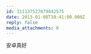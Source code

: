 ```yaml
---
id: 111137527879442575
date: 2013-01-08T10:41:00.000Z
reply: false
media_attachments: 0
---
```


安卓真好 ​​​​

